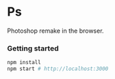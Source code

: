 # Ps

Photoshop remake in the browser.

### Getting started

```bash
npm install
npm start # http://localhost:3000
```

